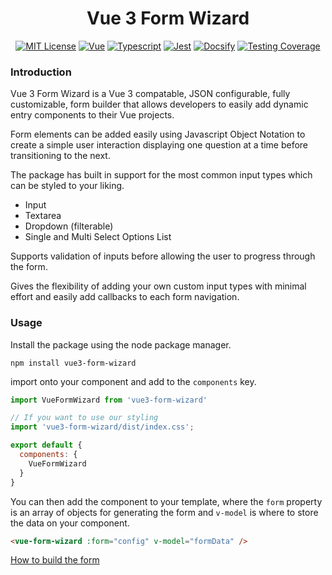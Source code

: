 <div style="text-align:center" align="center">

<!-- ![Package Logo]() -->

# Vue 3 Form Wizard

[![MIT License](https://img.shields.io/badge/license-MIT-brightgreen)](/templates/LICENSE.md)
[![Vue](https://img.shields.io/badge/vue-3.0.5-%2342b883)](https://v3.vuejs.org/)
[![Typescript](https://img.shields.io/badge/typescript-4.1.3-blue)](https://www.typescriptlang.org/)
[![Jest](https://img.shields.io/badge/jest-26.6.3-red)](https://jestjs.io/en/)
[![Docsify](https://img.shields.io/badge/docsify-4.11.6-green)](https://docsify.js.org/#/)
[![Testing Coverage](https://img.shields.io/badge/coverage-100%25-green)](https://github.com/Anivive/vue-package-starter)

</div> 

### Introduction
Vue 3 Form Wizard is a Vue 3 compatable, JSON configurable, fully customizable, form builder that allows developers to easily add dynamic entry components to their Vue projects.

Form elements can be added easily using Javascript Object Notation to create a simple user interaction displaying one question at a time before transitioning to the next.

The package has built in support for the most common input types which can be styled to your liking.

- Input
- Textarea
- Dropdown (filterable)
- Single and Multi Select Options List

Supports validation of inputs before allowing the user to progress through the form.

Gives the flexibility of adding your own custom input types with minimal effort and easily add callbacks to each form navigation.


### Usage
Install the package using the node package manager. 

```npm
npm install vue3-form-wizard
```

import onto your component and add to the `components` key.

```js
import VueFormWizard from 'vue3-form-wizard'

// If you want to use our styling
import 'vue3-form-wizard/dist/index.css'; 

export default {
  components: {
    VueFormWizard
  }
}
```

You can then add the component to your template, where the `form` property is an array of objects for generating the form and `v-model` is where to store the data on your component.

```html
<vue-form-wizard :form="config" v-model="formData" />
```

[How to build the form](getting_started/quickstart.md)